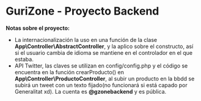 # GuriZone - Proyecto Backend
__Notas sobre el proyecto:__
- La internacionalización la uso en una función de la clase __App\Controller\AbstractController__, y la aplico sobre el constructo, así si el usuario cambia de idioma se mantiene en el controlador en el que estaba.
- API Twitter, las claves se utilizan en config/config.php y el código se encuentra en la función crearProducto() en __App\Controller\ProductoController__, al subir un producto en la bbdd se subirá un tweet con un texto fijado(no funcionará si está capado por Generalitat xd). La cuenta es __@gzonebackend__ y es pública.


